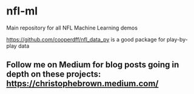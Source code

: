 # nfl-ml
Main repository for all NFL Machine Learning demos

https://github.com/cooperdff/nfl_data_py is a good package for play-by-play data

## Follow me on Medium for blog posts going in depth on these projects: https://christophebrown.medium.com/

